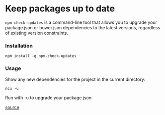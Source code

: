 # Keep packages up to date

`npm-check-updates` is a command-line tool that allows you to upgrade your package.json or bower.json dependencies to the latest versions, regardless of existing version constraints.

### Installation

```
npm install -g npm-check-updates
```

### Usage
Show any new dependencies for the project in the current directory:

```
ncu -u
```

Run with -u to upgrade your package.json

[source](https://www.npmjs.com/package/npm-check-updates)
